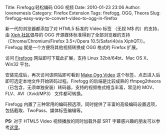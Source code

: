 Title: Firefogg:轻松编码 OGG 视频
Date: 2010-01-23 23:06
Author: lovenemesis
Category: Firefox Extension
Tags: firefogg, OGG, Theora
Slug: firefogg-easy-way-to-convert-video-to-ogg-in-firefox

新一代的浏览器都添加了对 HTML5 标准的 Video 标签 （无视 M$
的）的支持，由 [Xiph 社区](http://www.xiph.org/)倡导的 OGG
开源媒体标准得到了全部浏览器的支持（Chrome/Chromium/Firefox 3.5+/Opera
10.5/Safari4(via XiphQT)）。Firefogg 就是一个方便将其他视频转换成 OGG
格式的 Firefox 扩展。

访问 [Firefogg](http://firefogg.org/) 网站即可下载此扩展，支持 Linux
32bit/64bt、Mac OS X、Win32 平台。

安装完成后，再次访问该网站即可看到 [Make Ogg
Video](http://firefogg.org/make/index.html)
这个标签，点击进入后即可选定本地文件开始转码过程。Firefogg
的后端是比较成熟的
ffmpeg2theora（已包含，无须单独安装）转码器，支持的视频格式相当丰富，常见的
MOV、FLV、AVI（Xvid/MP3） 文件都可转换。

Firefogg
内置了三种常用的编码预选项，同时提供了丰富的高级编码设置选项，包括截取、TwoPass、媒体标签编辑等。

**PS:** 对于 HTML5 Video 视频播放的同时加载外部 SRT
字幕感兴趣的朋友可以参考[这里](http://v2v.cc/~j/jquery.srt/)。
